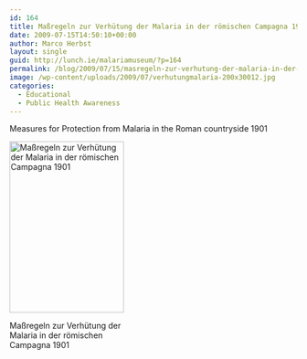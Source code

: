 ```yaml
---
id: 164
title: Maßregeln zur Verhütung der Malaria in der römischen Campagna 1901
date: 2009-07-15T14:50:10+00:00
author: Marco Herbst
layout: single
guid: http://lunch.ie/malariamuseum/?p=164
permalink: /blog/2009/07/15/masregeln-zur-verhutung-der-malaria-in-der-romischen-campagna-1901/
image: /wp-content/uploads/2009/07/verhutungmalaria-200x30012.jpg
categories:
  - Educational
  - Public Health Awareness
---
```

Measures for Protection from Malaria in the Roman countryside 1901

<div id="attachment_262" style="width: 210px" class="wp-caption alignnone">
  <a href="http://www.malariamuseum.de/wp-content/uploads/2009/07/verhutungmalaria.jpg"><img class="size-medium wp-image-262" title="Maßregeln zur Verhütung der Malaria in der römischen Campagna 1901" alt="Maßregeln zur Verhütung der Malaria in der römischen Campagna 1901" src="http://www.malariamuseum.de/wp-content/uploads/2009/07/verhutungmalaria-200x300.jpg" width="200" height="300" /></a>
  
  <p class="wp-caption-text">
    Maßregeln zur Verhütung der Malaria in der römischen Campagna 1901
  </p>
</div>